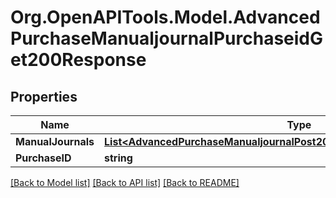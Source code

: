 # Org.OpenAPITools.Model.AdvancedPurchaseManualjournalPurchaseidGet200Response

## Properties

Name | Type | Description | Notes
------------ | ------------- | ------------- | -------------
**ManualJournals** | [**List&lt;AdvancedPurchaseManualjournalPost200ResponseManualJournalsInner&gt;**](AdvancedPurchaseManualjournalPost200ResponseManualJournalsInner.md) |  | [optional] 
**PurchaseID** | **string** |  | [optional] 

[[Back to Model list]](../README.md#documentation-for-models) [[Back to API list]](../README.md#documentation-for-api-endpoints) [[Back to README]](../README.md)

